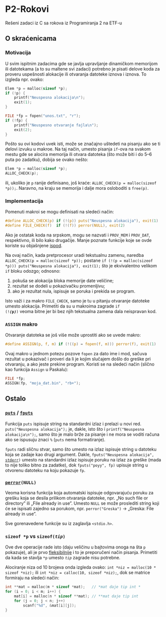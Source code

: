 # P2-Rokovi

Rešeni zadaci iz C sa rokova iz Programiranja 2 na ETF-u

## O skraćenicama

### Motivacija

U svim ispitnim zadacima gde se javlja upravljanje dinamičkom memorijom ili datotekama (a to su maltene svi zadaci) potrebno je pisati  delove koda za proveru uspešnosti alokacije ili otvaranja datoteke iznova i iznova. To izgleda npr. ovako:

```C
Elem *p = malloc(sizeof *p);
if (!p) {
    printf("Neuspesna alokacija\n");
    exit(1);
}
```

```C
FILE *fp = fopen("unos.txt", "r");
if (!fp) {
    printf("Neuspesno otvaranje fajla\n");
    exit(2);
}
```

Pošto su ovi kodovi uvek isti, može se značajno uštedeti na pisanju ako se ti delovi izvuku u makroe. Na taj način, umesto pisanja `if`-ova na svakom mestu gde se alocira memorija ili otvara datoteka (što može biti i do 5–6 puta po zadatku), dobija se ovako nešto:

```C
Elem *p = malloc(sizeof *p);
ALLOC_CHECK(p);
```

ili, ukoliko je `p` ranije definisano, još kraće: `ALLOC_CHECK(p = malloc(sizeof *p));`. Naravno, na kraju se memorija i dalje mora osloboditi s `free(p)`.

### Implementacija

Pomenuti makroi se mogu definisati na sledeći način:

```C
#define ALLOC_CHECK(p) if (!(p)) puts("Neuspesna alokacija"), exit(1)
#define FILE_CHECK(f)  if (!(f)) perror(NULL), exit(2)
```
 
Ako je ostatak koda na srpskom, mogu se nazvati i `PROV_MEM` i `PROV_DAT`, respektivno, ili bilo kako drugačije. Manje poznate funkcije koje se ovde koriste su objašnjene [ispod](#ostalo).
 
Na ovaj način, kada pretprocesor uradi tekstualnu zamenu, naredba `ALLOC_CHECK(p = malloc(sizeof *p));` postane `if (!(p = malloc(sizeof *p))) puts("Neuspesna alokacija"), exit(1);` što je ekvivalentno velikom `if` bloku odozgo; odnosno:

1. pokuša se alokacija bloka memorije date veličine;
2. rezultat se dodeli u pokazivačku promenljivu;
3. ako je rezultat nula, ispisuje se poruka i prekida se program.

Isto važi i za makro `FILE_CHECK`, samo je tu u pitanju otvaranje datoteke umesto alokacija. Primetiti da su u makroima zagrade <code>if (!**_(_**p**_)_**)</code> veoma bitne jer bi bez njih tekstualna zamena dala neispravan kod.

### `ASSIGN` makro

Otvaranje datoteka se još više može uprostiti ako se uvede makro:

```C
#define ASSIGN(p, f, m) if (!((p) = fopen(f, m))) perror(f), exit(1)
```

Ovaj makro u jednom potezu pozove `fopen` za dato ime i mod, sačuva rezultat u pokazivač i proveri da li je kojim slučajem došlo do greške pri otvaranju, a ako jeste prekine program. Koristi se na sledeći način (slično kao funkcija `Assign` u Paskalu):

```C
FILE *fp;
ASSIGN(fp, "moja_dat.bin", "rb+");
```

## Ostalo

### [`puts`](http://www.cplusplus.com/reference/cstdio/puts/) / [`fputs`](http://www.cplusplus.com/reference/cstdio/fputs/)

Funkcija `puts` ispisuje string na standardni izlaz i prelazi u novi red. `puts("Neuspesna alokacija");` je, dakle, isto što i `printf("Neuspesna alokacija\n");`, samo što je malo brže za pisanje i ne mora se voditi računa ako se ispusuju znaci `%` (`puts` nema formatiranje). 

`fputs` radi sličnu stvar, samo što umesto na izlaz ispisuje string u datoteku koja se zadaje kao drugi argument. Dakle, <code>fputs("Neuspesna alokacija", [stderr](http://www.cplusplus.com/reference/cstdio/stderr/))</code> umesto na standardni izlaz ispisuje poruku na izlaz za greške (mada to nije toliko bitno za zadatke), dok `fputs("poyy", fp)` upisuje string u otvorenu datoteku na koju pokazuje `fp`.

### <code>[perror](http://www.cplusplus.com/reference/cstdio/perror/)(NULL)</code>

Veoma korisna funkcija koja automatski ispisuje odgovarajuću poruku za grešku koja se desila prilikom otvaranja datoteke, npr. „No such file or directory” ili „File already in use”. Umesto `NULL` se može proslediti string koji će se ispisati zajedno sa porukom, npr. `perror("Greska")` → „Greska: File already in use”.

Sve gorenavedene funkcije su iz zaglavlja `<stdio.h>`.

### `sizeof *p` vs <code>sizeof(<em>tip</em>)</code>

Ove dve operacije rade isto (daju veličinu u bajtovima onoga na šta `p` pokazuje), ali je prvo [fleksibilnije](https://stackoverflow.com/q/373252/1523774) i to je preporučeni način pisanja. Primetiti da kada se stavlja `*p` umesto _`tip`_ zagrade nisu potrebne.

Alociranje niza od 10 brojeva onda izgleda ovako: `int *niz = malloc(10 * sizeof *niz);` ili `int *niz = calloc(10, sizeof *niz);`, dok se matrice formiraju na sledeći način:

```C
int **mat = malloc(m * sizeof *mat);   // *mat daje tip int *
for (i = 0; i < m; i++) {
    mat[i] = malloc(n * sizeof **mat); // **mat daje tip int
    for (j = 0; j < n; j++)
        scanf("%d", &mat[i][j]);
}
```

